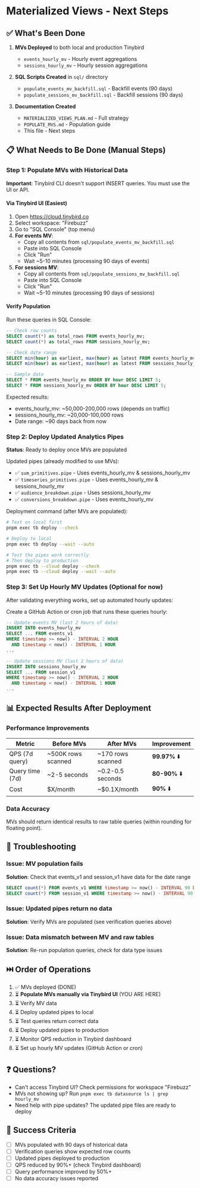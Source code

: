 # Materialized Views - Next Steps

## ✅ What's Been Done

1. **MVs Deployed** to both local and production Tinybird
   - `events_hourly_mv` - Hourly event aggregations
   - `sessions_hourly_mv` - Hourly session aggregations

2. **SQL Scripts Created** in `sql/` directory
   - `populate_events_mv_backfill.sql` - Backfill events (90 days)
   - `populate_sessions_mv_backfill.sql` - Backfill sessions (90 days)

3. **Documentation Created**
   - `MATERIALIZED_VIEWS_PLAN.md` - Full strategy
   - `POPULATE_MVS.md` - Population guide
   - This file - Next steps

## 📋 What Needs to Be Done (Manual Steps)

### Step 1: Populate MVs with Historical Data

**Important**: Tinybird CLI doesn't support INSERT queries. You must use the UI or API.

#### Via Tinybird UI (Easiest)

1. Open https://cloud.tinybird.co
2. Select workspace: "Firebuzz"
3. Go to "SQL Console" (top menu)
4. **For events MV**:
   - Copy all contents from `sql/populate_events_mv_backfill.sql`
   - Paste into SQL Console
   - Click "Run"
   - Wait ~5-10 minutes (processing 90 days of events)
5. **For sessions MV**:
   - Copy all contents from `sql/populate_sessions_mv_backfill.sql`
   - Paste into SQL Console
   - Click "Run"
   - Wait ~5-10 minutes (processing 90 days of sessions)

#### Verify Population

Run these queries in SQL Console:

```sql
-- Check row counts
SELECT count(*) as total_rows FROM events_hourly_mv;
SELECT count(*) as total_rows FROM sessions_hourly_mv;

-- Check date range
SELECT min(hour) as earliest, max(hour) as latest FROM events_hourly_mv;
SELECT min(hour) as earliest, max(hour) as latest FROM sessions_hourly_mv;

-- Sample data
SELECT * FROM events_hourly_mv ORDER BY hour DESC LIMIT 5;
SELECT * FROM sessions_hourly_mv ORDER BY hour DESC LIMIT 5;
```

Expected results:
- events_hourly_mv: ~50,000-200,000 rows (depends on traffic)
- sessions_hourly_mv: ~20,000-100,000 rows
- Date range: ~90 days back from now

### Step 2: Deploy Updated Analytics Pipes

**Status**: Ready to deploy once MVs are populated

Updated pipes (already modified to use MVs):
- ✅ `sum_primitives.pipe` - Uses events_hourly_mv & sessions_hourly_mv
- ✅ `timeseries_primitives.pipe` - Uses events_hourly_mv & sessions_hourly_mv
- ✅ `audience_breakdown.pipe` - Uses sessions_hourly_mv
- ✅ `conversions_breakdown.pipe` - Uses events_hourly_mv

Deployment command (after MVs are populated):
```bash
# Test on local first
pnpm exec tb deploy --check

# Deploy to local
pnpm exec tb deploy --wait --auto

# Test the pipes work correctly
# Then deploy to production
pnpm exec tb --cloud deploy --check
pnpm exec tb --cloud deploy --wait --auto
```

### Step 3: Set Up Hourly MV Updates (Optional for now)

After validating everything works, set up automated hourly updates:

Create a GitHub Action or cron job that runs these queries hourly:

```sql
-- Update events MV (last 2 hours of data)
INSERT INTO events_hourly_mv
SELECT ... FROM events_v1
WHERE timestamp >= now() - INTERVAL 2 HOUR
  AND timestamp < now() - INTERVAL 1 HOUR
...

-- Update sessions MV (last 2 hours of data)
INSERT INTO sessions_hourly_mv
SELECT ... FROM session_v1
WHERE timestamp >= now() - INTERVAL 2 HOUR
  AND timestamp < now() - INTERVAL 1 HOUR
...
```

## 📊 Expected Results After Deployment

### Performance Improvements

| Metric | Before MVs | After MVs | Improvement |
|--------|-----------|-----------|-------------|
| QPS (7d query) | ~500K rows scanned | ~170 rows scanned | **99.97%** ⬇️ |
| Query time (7d) | ~2-5 seconds | ~0.2-0.5 seconds | **80-90%** ⬇️ |
| Cost | $X/month | ~$0.1X/month | **90%** ⬇️ |

### Data Accuracy

MVs should return identical results to raw table queries (within rounding for floating point).

## 🐛 Troubleshooting

### Issue: MV population fails

**Solution**: Check that events_v1 and session_v1 have data for the date range

```sql
SELECT count(*) FROM events_v1 WHERE timestamp >= now() - INTERVAL 90 DAY;
SELECT count(*) FROM session_v1 WHERE timestamp >= now() - INTERVAL 90 DAY;
```

### Issue: Updated pipes return no data

**Solution**: Verify MVs are populated (see verification queries above)

### Issue: Data mismatch between MV and raw tables

**Solution**: Re-run population queries, check for data type issues

## ⏭️ Order of Operations

1. ✅ MVs deployed (DONE)
2. ⏳ **Populate MVs manually via Tinybird UI** (YOU ARE HERE)
3. ⏳ Verify MV data
4. ⏳ Deploy updated pipes to local
5. ⏳ Test queries return correct data
6. ⏳ Deploy updated pipes to production
7. ⏳ Monitor QPS reduction in Tinybird dashboard
8. ⏳ Set up hourly MV updates (GitHub Action or cron)

## ❓ Questions?

- Can't access Tinybird UI? Check permissions for workspace "Firebuzz"
- MVs not showing up? Run `pnpm exec tb datasource ls | grep hourly_mv`
- Need help with pipe updates? The updated pipe files are ready to deploy

## 🎯 Success Criteria

- [ ] MVs populated with 90 days of historical data
- [ ] Verification queries show expected row counts
- [ ] Updated pipes deployed to production
- [ ] QPS reduced by 90%+ (check Tinybird dashboard)
- [ ] Query performance improved by 50%+
- [ ] No data accuracy issues reported
